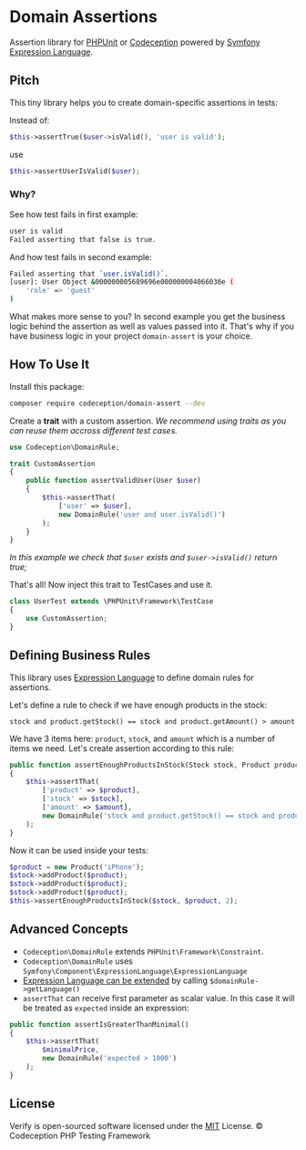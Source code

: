 # Domain Assertions

Assertion library for [PHPUnit][1] or [Codeception][2] powered by [Symfony Expression Language][3].

## Pitch

This tiny library helps you to create domain-specific assertions in tests:

Instead of:

```php
$this->assertTrue($user->isValid(), 'user is valid');
```
use

```php
$this->assertUserIsValid($user);
```

### Why? 

See how test fails in first example:

```bash
user is valid
Failed asserting that false is true.
```

And how test fails in second example:

```bash
Failed asserting that `user.isValid()`.
[user]: User Object &000000005689696e000000004066036e (
    'role' => 'guest'
)
```

What makes more sense to you? In second example you get the business logic behind the assertion as well as values passed into it.
That's why if you have business logic in your project `domain-assert` is your choice.
 
## How To Use It

Install this package:

```bash
composer require codeception/domain-assert --dev
```
Create a **trait** with a custom assertion. *We recommend using traits as you can reuse them accross different test cases.*
 
```php
use Codeception\DomainRule;

trait CustomAssertion
{
    public function assertValidUser(User $user)
    {
        $this->assertThat(
            ['user' => $user], 
            new DomainRule('user and user.isValid()')
        );
    }
}
```

*In this example we check that `$user` exists and `$user->isValid()` return true;* 

That's all! Now inject this trait to TestCases and use it.

```php
class UserTest extends \PHPUnit\Framework\TestCase
{
    use CustomAssertion;
}

```

## Defining Business Rules

This library uses [Expression Language][3] to define domain rules for assertions. 

Let's define a rule to check if we have enough products in the stock:

```
stock and product.getStock() == stock and product.getAmount() > amount
```

We have 3 items here: `product`, `stock`, and `amount` which is a number of items we need.
Let's create assertion according to this rule:

```php
public function assertEnoughProductsInStock(Stock stock, Product product, amount)
{
    $this->assertThat(
        ['product' => $product], 
        ['stock' => $stock], 
        ['amount' => $amount], 
        new DomainRule('stock and product.getStock() == stock and product.getAmount() > amount')
    );
}
```

Now it can be used inside your tests:

```php
$product = new Product('iPhone');
$stock->addProduct($product);
$stock->addProduct($product);
$stock->addProduct($product);
$this->assertEnoughProductsInStock($stock, $product, 2);
```

## Advanced Concepts

* `Codeception\DomainRule` extends `PHPUnit\Framework\Constraint`.
* `Codeception\DomainRule` uses `Symfony\Component\ExpressionLanguage\ExpressionLanguage`
* [Expression Language can be extended](https://symfony.com/doc/current/components/expression_language/extending.html) by calling `$domainRule->getLanguage()` 
* `assertThat` can receive first parameter as scalar value. In this case it will be treated as `expected` inside an expression:

```php
public function assertIsGreaterThanMinimal()
{
    $this->assertThat(
        $minimalPrice,
        new DomainRule('expected > 1000')
    );    
}
```

## License

Verify is open-sourced software licensed under the [MIT][4] License. © Codeception PHP Testing Framework

[1]: https://phpunit.de/
[2]: http://codeception.com/
[3]: https://symfony.com/doc/current/components/expression_language.html
[4]: https://github.com/Codeception/DomainAssert/blob/master/LICENSE
